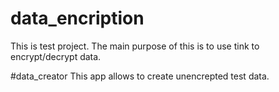 # data_encription
This is test project. The main purpose of this is to use tink to encrypt/decrypt data.

#data_creator
This app allows to create unencrepted test data.